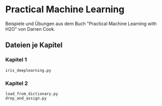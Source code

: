 # Practical Machine Learning

Beispiele und Übungen aus dem Buch "Practical Machine Learning with H2O" von Darren Cook.

## Dateien je Kapitel

### Kapitel 1

	iris_deeplearning.py

### Kapitel 2

	load_from_dictionary.py
	drop_and_assign.py
